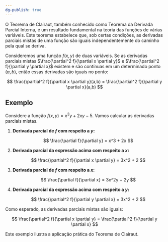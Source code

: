 ```yaml
---
dg-publish: true
---
```

O Teorema de Clairaut, também conhecido como Teorema da Derivada Parcial Interna, é um resultado fundamental na teoria das funções de várias variáveis. Este teorema estabelece que, sob certas condições, as derivadas parciais mistas de uma função são iguais independentemente do caminho pela qual se deriva.

Consideremos uma função $f(x,y)$ de duas variáveis. Se as derivadas parciais mistas $\frac{\partial^2 f}{\partial x \partial y}$ e $\frac{\partial^2 f}{\partial y \partial x}$ existem e são contínuas em um determinado ponto $(a,b)$, então essas derivadas são iguais no ponto:

$$
\frac{\partial^2 f}{\partial x \partial y}(a,b) = \frac{\partial^2 f}{\partial y \partial x}(a,b)
$$

## Exemplo

Considere a função $f(x,y) = x^3y + 2xy - 5$. Vamos calcular as derivadas parciais mistas.

1. **Derivada parcial de $f$ com respeito a $y$:**

   $$ 
   \frac{\partial f}{\partial y} = x^3 + 2x
   $$

2. **Derivada parcial da expressão acima com respeito a $x$:**

   $$
   \frac{\partial^2 f}{\partial x \partial y} = 3x^2 + 2
   $$

3. **Derivada parcial de $f$ com respeito a $x$:**

   $$
   \frac{\partial f}{\partial x} = 3x^2y + 2y
   $$

4. **Derivada parcial da expressão acima com respeito a $y$:**

   $$
   \frac{\partial^2 f}{\partial y \partial x} = 3x^2 + 2
   $$

Como esperado, as derivadas parciais mistas são iguais:

$$
\frac{\partial^2 f}{\partial x \partial y} = \frac{\partial^2 f}{\partial y \partial x}
$$

Este exemplo ilustra a aplicação prática do Teorema de Clairaut.
